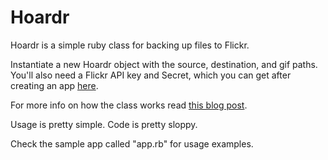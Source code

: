 Hoardr
======

Hoardr is a simple ruby class for backing up files to Flickr. 

Instantiate a new Hoardr object with the source, destination, and gif paths. You'll also need a Flickr API key and Secret, which you can get after creating an app [here](https://www.flickr.com/services/apps/create/).

For more info on how the class works read [this blog post](http://blog.willnewman.me/hoardr).

Usage is pretty simple. Code is pretty sloppy. 

Check the sample app called "app.rb" for usage examples.
